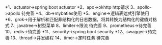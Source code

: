 *1、actuator->spring boot actuator
*2、apo->okhttp http请求
3、apollo->apollo 待完善
*4、db->mybaties使用
*5、engine->逻辑表达式引擎使用
*6、grok->用于解析和匹配非结构化的日志数据，将其转换为结构化的键值对格式
7、javatree->树型菜单
8、limiter->限流 待完善
9、prometheus->待完善
10、redis->待完善
*11、security->spring boot security
*12、swagger->待完善
13、thread->并发编程
14、timer->定时任务 待完善

